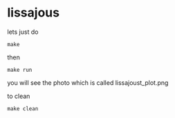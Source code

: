 # lissajous

lets just do

```
make
```

then 

```
make run
```

 you will see the photo which is called lissajoust_plot.png

to clean 

```
make clean
```
